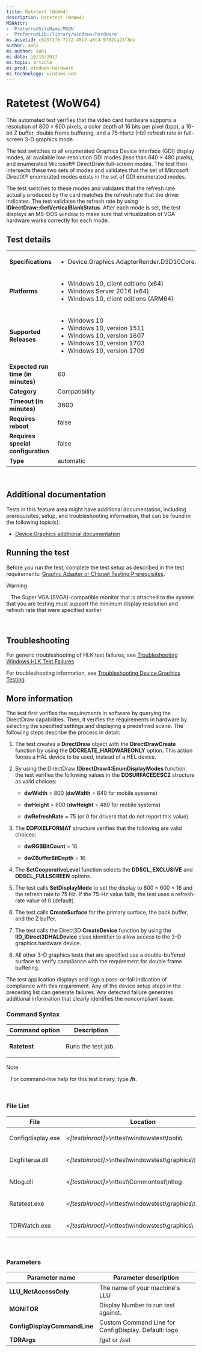 ```yaml
---
title: Ratetest (WoW64)
description: Ratetest (WoW64)
MSHAttr:
- 'PreferredSiteName:MSDN'
- 'PreferredLib:/library/windows/hardware'
ms.assetid: c629f1f6-7172-45b7-a0c4-9f92ca23f8ea
author: aahi
ms.author: aahi
ms.date: 10/15/2017
ms.topic: article
ms.prod: windows-hardware
ms.technology: windows-oem
---
```


# <span id="p_hlk_test.17ee2eaf-9b21-4e07-bb5e-9f32f4fe33ac"></span>Ratetest (WoW64)


This automated test verifies that the video card hardware supports a resolution of 800 × 600 pixels, a color depth of 16 bits per pixel (bpp), a 16-bit Z buffer, double frame buffering, and a 75-Hertz (Hz) refresh rate in full-screen 3-D graphics mode.

The test switches to all enumerated Graphics Device Interface (GDI) display modes, all available low-resolution GDI modes (less than 640 × 480 pixels), and enumerated Microsoft® DirectDraw full-screen modes. The test then intersects these two sets of modes and validates that the set of Microsoft DirectX® enumerated modes exists in the set of GDI enumerated modes.

The test switches to these modes and validates that the refresh rate actually produced by the card matches the refresh rate that the driver indicates. The test validates the refresh rate by using **IDirectDraw::GetVerticalBlankStatus**. After each mode is set, the test displays an MS-DOS window to make sure that virtualization of VGA hardware works correctly for each mode.

## Test details
|||
|---|---|
| **Specifications**  | <ul><li>Device.Graphics.AdapterRender.D3D10Core.D3D10CorePrimary</li></ul> |  
| **Platforms**   | <ul><li>Windows 10, client editions (x64)</li><li>Windows Server 2016 (x64)</li><li>Windows 10, client editions (ARM64)</li></ul> |
| **Supported Releases** | <ul><li>Windows 10</li><li>Windows 10, version 1511</li><li>Windows 10, version 1607</li><li>Windows 10, version 1703</li><li>Windows 10, version 1709</li></ul> |
|**Expected run time (in minutes)**| 60 |
|**Category**| Compatibility |
|**Timeout (in minutes)**| 3600 |
|**Requires reboot**| false |
|**Requires special configuration**| false |
|**Type**| automatic |

 

## <span id="Additional_documentation"></span><span id="additional_documentation"></span><span id="ADDITIONAL_DOCUMENTATION"></span>Additional documentation


Tests in this feature area might have additional documentation, including prerequisites, setup, and troubleshooting information, that can be found in the following topic(s):

-   [Device.Graphics additional documentation](device-graphics-additional-documentation.md)

## <span id="Running_the_test"></span><span id="running_the_test"></span><span id="RUNNING_THE_TEST"></span>Running the test


Before you run the test, complete the test setup as described in the test requirements: [Graphic Adapter or Chipset Testing Prerequisites](graphic-adapter-or-chipset-testing-prerequisites.md).

>[!WARNING]
>  
The Super VGA (SVGA)-compatible monitor that is attached to the system that you are testing must support the minimum display resolution and refresh rate that were specified earlier.

 

## <span id="Troubleshooting"></span><span id="troubleshooting"></span><span id="TROUBLESHOOTING"></span>Troubleshooting


For generic troubleshooting of HLK test failures, see [Troubleshooting Windows HLK Test Failures](..\user\troubleshooting-windows-hlk-test-failures.md).

For troubleshooting information, see [Troubleshooting Device.Graphics Testing](troubleshooting-devicegraphics-testing.md).

## <span id="More_information"></span><span id="more_information"></span><span id="MORE_INFORMATION"></span>More information


The test first verifies the requirements in software by querying the DirectDraw capabilities. Then, it verifies the requirements in hardware by selecting the specified settings and displaying a predefined scene. The following steps describe the process in detail:

1.  The test creates a **DirectDraw** object with the **DirectDrawCreate** function by using the **DDCREATE\_HARDWAREONLY** option. This action forces a HAL device to be used, instead of a HEL device.

2.  By using the DirectDraw **IDirectDraw4:EnumDisplayModes** function, the test verifies the following values in the **DDSURFACEDESC2** structure as valid choices:

    -   **dwWidth** = 800 (**dwWidth** = 640 for mobile systems)

    -   **dwHeight** = 600 (**dwHeight** = 480 for mobile systems)

    -   **dwRefreshRate** = 75 (or 0 for drivers that do not report this value)

3.  The **DDPIXELFORMAT** structure verifies that the following are valid choices:

    -   **dwRGBBitCount** = 16

    -   **dwZBufferBitDepth** = 16

4.  The **SetCooperativeLevel** function selects the **DDSCL\_EXCLUSIVE** and **DDSCL\_FULLSCREEN** options.

5.  The test calls **SetDisplayMode** to set the display to 800 × 600 × 16 and the refresh rate to 75 Hz. If the 75-Hz value fails, the test uses a refresh-rate value of 0 (default).

6.  The test calls **CreateSurface** for the primary surface, the back buffer, and the Z buffer.

7.  The test calls the Direct3D **CreateDevice** function by using the **IID\_IDirect3DHALDevice** class identifier to allow access to the 3-D graphics hardware device.

8.  All other 3-D graphics tests that are specified use a double-buffered surface to verify compliance with the requirement for double frame buffering.

The test application displays and logs a pass-or-fail indication of compliance with this requirement. Any of the device setup steps in the preceding list can generate failures. Any detected failure generates additional information that clearly identifies the noncompliant issue.

### <span id="Command_Syntax"></span><span id="command_syntax"></span><span id="COMMAND_SYNTAX"></span>Command Syntax

<table>
<colgroup>
<col width="50%" />
<col width="50%" />
</colgroup>
<thead>
<tr class="header">
<th>Command option</th>
<th>Description</th>
</tr>
</thead>
<tbody>
<tr class="odd">
<td><p><strong>Ratetest</strong></p></td>
<td><p>Runs the test job.</p></td>
</tr>
</tbody>
</table>

>[!NOTE]
>  
For command-line help for this test binary, type **/h**.

 

### <span id="File_List"></span><span id="file_list"></span><span id="FILE_LIST"></span>File List

<table>
<colgroup>
<col width="50%" />
<col width="50%" />
</colgroup>
<thead>
<tr class="header">
<th>File</th>
<th>Location</th>
</tr>
</thead>
<tbody>
<tr class="odd">
<td><p>Configdisplay.exe</p></td>
<td><p><em>&lt;[testbinroot]&gt;</em>\nttest\windowstest\tools\</p></td>
</tr>
<tr class="even">
<td><p>Dxgfilterua.dll</p></td>
<td><p><em>&lt;[testbinroot]&gt;</em>\nttest\windowstest\graphics\tests\gdi\</p></td>
</tr>
<tr class="odd">
<td><p>Ntlog.dll</p></td>
<td><p><em>&lt;[testbinroot]&gt;</em>\nttest\Commontest\ntlog</p></td>
</tr>
<tr class="even">
<td><p>Ratetest.exe</p></td>
<td><p><em>&lt;[testbinroot]&gt;</em>\nttest\windowstest\graphics\tests\gdi</p></td>
</tr>
<tr class="odd">
<td><p>TDRWatch.exe</p></td>
<td><p><em>&lt;[testbinroot]&gt;</em>\nttest\windowstest\graphics\</p></td>
</tr>
</tbody>
</table>

 

### <span id="Parameters"></span><span id="parameters"></span><span id="PARAMETERS"></span>Parameters

| Parameter name               | Parameter description                                |
|------------------------------|------------------------------------------------------|
| **LLU\_NetAccessOnly**       | The name of your machine's LLU                       |
| **MONITOR**                  | Display Number to run test against.                  |
| **ConfigDisplayCommandLine** | Custom Command Line for ConfigDisplay. Default: logo |
| **TDRArgs**                  | /get or /set                                         |

 

 

 






